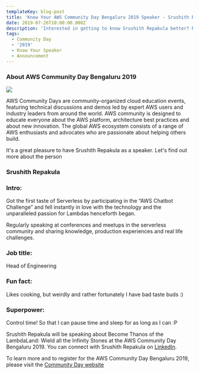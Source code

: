 ```yaml
---
templateKey: blog-post
title: 'Know Your AWS Community Day Bengaluru 2019 Speaker - Srushith Repakula'
date: 2019-07-26T10:00:00.000Z
description: 'Interested in getting to know Srushith Repakula better? Read on.'
tags:
  - Community Day
  - '2019'
  - Know Your Speaker
  - Announcement
---
```


### About AWS Community Day Bengaluru 2019

![](/img/communityday2019/speakers/know-your-speaker-srushith.png)

AWS Community Days are community-organized cloud education events, featuring technical discussions and demos led by expert AWS users and industry leaders from around the world. AWS community is designed to educate everyone about the AWS platform, architecture best practices and about new innovation. The global AWS ecosystem consists of a range of AWS enthusiasts and advocates who are passionate about helping others build. 

It's a great pleasure to have Srushith Repakula as a speaker. Let's find out more about the person

### Srushith Repakula 

### Intro: 
Got the first taste of Serverless by participating in the “AWS Chatbot Challenge” and fell instantly in love with the technology and the unparalleled passion for Lambdas henceforth began. 

Regularly speaking at conferences and meetups in the serverless community and sharing knowledge, production experiences and real life challenges. 

### Job title:
Head of Engineering

### Fun fact:
Likes cooking, but weirdly and rather fortunately I have bad taste buds :)

### Superpower:
Control time! 
So that I can pause time and sleep for as long as I can :P



Srushith Repakula will be speaking about Become Thanos of the LambdaLand: Wield all the Infinity Stones at the AWS Community Day Bengaluru 2019. You can connect with Srushith Repakula on [LinkedIn](https://www.linkedin.com/in/srushith/).

To learn more and to register for the AWS Community Day Bengaluru 2019, please visit the [Community Day website](https://communityday.awsugblr.in)
